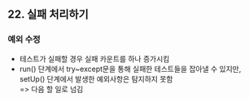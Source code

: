 ## 22. 실패 처리하기
   
### 예외 수정
- 테스트가 실패할 경우 실패 카운트를 하나 증가시킴
- run() 단계에서 try~except문을 통해 실패한 테스트들을 잡아낼 수 있지만, setUp() 단계에서 발생한 예외사항은 탐지하지 못함  
  => 다음 할 일로 넘김